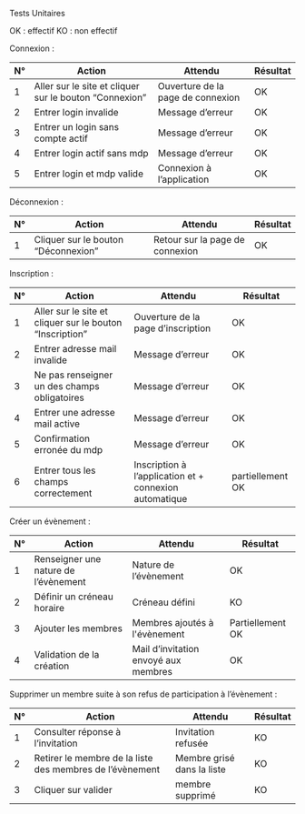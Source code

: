 Tests Unitaires

OK : effectif
KO : non effectif

Connexion : 

| N°     | Action                                                       |Attendu                           |Résultat|
| ------ | ------------------------------------------------------------ |----------------------------------|--------|
|   1    |Aller sur le site et cliquer sur le bouton “Connexion”        |Ouverture de la page de connexion |   OK   |
|   2    |Entrer login invalide                                         |Message d’erreur                  |   OK   |
|   3    |Entrer un login sans compte actif                             |Message d’erreur                  |   OK   |
|   4    |Entrer login actif sans mdp                                   |Message d’erreur                  |   OK   |
|   5    |Entrer login et mdp valide                                    |Connexion à l’application         |   OK   |
 
 
 
 Déconnexion : 
 
 
| N°     | Action                                                       |Attendu                           |Résultat|
| ------ | ------------------------------------------------------------ |----------------------------------|--------|
|   1    |Cliquer sur le bouton “Déconnexion”                           |Retour sur la page de connexion   |   OK   |


Inscription :

| N°     | Action                                                       |Attendu                                                |      Résultat     |
| ------ | ------------------------------------------------------------ |-------------------------------------------------------|-------------------|
|   1    |Aller sur le site et cliquer sur le bouton “Inscription”      |Ouverture de la page d’inscription                     |   OK              |
|   2    |Entrer adresse mail invalide                                  |Message d’erreur                                       |   OK              |
|   3    |Ne pas renseigner un des champs obligatoires                  |Message d’erreur                                       |   OK              |
|   4    |Entrer une adresse mail active                                |Message d’erreur                                       |   OK              |
|   5    |Confirmation erronée du mdp                                   |Message d’erreur                                       |   OK              |
|   6    |Entrer tous les champs correctement                           |Inscription à l’application et + connexion automatique | partiellement OK  |


Créer un évènement :

| N°     | Action                                                       |Attendu                              |      Résultat       |
| ------ | ------------------------------------------------------------ |-------------------------------------|---------------------|
|   1    |Renseigner une nature de l’évènement                          |Nature de l’évènement                |   OK                |
|   2    |Définir un créneau horaire                                    |Créneau défini                       |   KO                |
|   3    |Ajouter les membres                                           |Membres ajoutés à l'évènement        |Partiellement   OK   |
|   4    |Validation de la création                                     |Mail d’invitation envoyé aux membres |   OK                |



Supprimer un membre suite à son refus de participation à l’évènement :

| N°     | Action                                                       |Attendu                           |Résultat|
| ------ | ------------------------------------------------------------ |----------------------------------|--------|
|   1    |Consulter réponse à l’invitation                              |Invitation refusée                |   KO   |
|   2    |Retirer le membre de la liste des membres de l’évènement      |Membre grisé dans la liste        |   KO   |
|   3    |Cliquer sur valider                                           |membre supprimé                   |   KO   |
